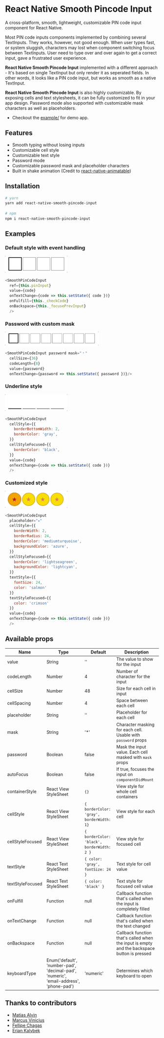 # React Native Smooth Pincode Input

A cross-platform, smooth, lightweight, customizable PIN code input component for React Native.

Most PIN code inputs components implemented by combining several TextInputs. They works, however, not good enough. When user types fast, or system sluggish, characters may lost when component switching focus between TextInputs. User need to type over and over again to get a correct input, gave a frustrated user experience.

**React Native Smooth Pincode Input** implemented with a different approach - It's based on single TextInput but only render it as seperated fields. In other words, it looks like a PIN code input, but works as smooth as a native TextInput.

**React Native Smooth Pincode Input** is also highly customizable. By exposing cells and text stylesheets, it can be fully customized to fit in your app design. Password mode also supported with customizable mask characters as well as placeholders.

- Checkout the [example/](https://github.com/xamous/react-native-smooth-pincode-input/tree/master/example) for demo app.

## Features

- Smooth typing without losing inputs
- Customizable cell style
- Customizable text style
- Password mode
- Customizable password mask and placeholder characters
- Built in shake animation (Credit to [react-native-animatable](https://github.com/oblador/react-native-animatable))

## Installation

```sh
# yarn
yarn add react-native-smooth-pincode-input

# npm
npm i react-native-smooth-pincode-input
```

## Examples

### Default style with event handling
<img src="./demo/default.gif">

```js
<SmoothPinCodeInput
  ref={this.pinInput}
  value={code}
  onTextChange={code => this.setState({ code })}
  onFulfill={this._checkCode}
  onBackspace={this._focusePrevInput}
  />
```

### Password with custom mask
<img src="./demo/password.gif">

```js
<SmoothPinCodeInput password mask="﹡"
  cellSize={36}
  codeLength={8}
  value={password}
  onTextChange={password => this.setState({ password })}/>
```

### Underline style
<img src="./demo/underline.gif">

```js
<SmoothPinCodeInput
  cellStyle={{
    borderBottomWidth: 2,
    borderColor: 'gray',
  }}
  cellStyleFocused={{
    borderColor: 'black',
  }}
  value={code}
  onTextChange={code => this.setState({ code })}
  />
```

### Customized style
<img src="./demo/customize.gif">

```js
<SmoothPinCodeInput
  placeholder="⭑"
  cellStyle={{
    borderWidth: 2,
    borderRadius: 24,
    borderColor: 'mediumturquoise',
    backgroundColor: 'azure',
  }}
  cellStyleFocused={{
    borderColor: 'lightseagreen',
    backgroundColor: 'lightcyan',
  }}
  textStyle={{
    fontSize: 24,
    color: 'salmon'
  }}
  textStyleFocused={{
    color: 'crimson'
  }}
  value={code}
  onTextChange={code => this.setState({ code })}
  />
```


## Available props

| Name             | Type                                                                                  | Default                                    | Description                                                                                 |
| ---------------- | ------------------------------------------------------------------------------------- | ------------------------------------------ | ------------------------------------------------------------------------------------------- |
| value            | String                                                                                | ''                                         | The value to show for the input                                                             |
| codeLength       | Number                                                                                | 4                                          | Number of character for the input                                                           |
| cellSize         | Number                                                                                | 48                                         | Size for each cell in input                                                                 |
| cellSpacing      | Number                                                                                | 4                                          | Space between each cell                                                                     |
| placeholder      | String                                                                                | ''                                         | Placeholder for each cell                                                                   |
| mask             | String                                                                                | '*'                                        | Character masking for each cell. Usable with `password` props                               |
| password         | Boolean                                                                               | false                                      | Mask the input value. Each cell masked with `mask` props                                    |
| autoFocus        | Boolean                                                                               | false                                      | If true, focuses the input on `componentDidMount`                                           |
| containerStyle   | React View StyleSheet                                                                 | `{}`                                       | View style for whole cell containers                                                        |
| cellStyle        | React View StyleSheet                                                                 | `{ borderColor: 'gray', borderWidth: 1}`   | View style for each cell                                                                    |
| cellStyleFocused | React View StyleSheet                                                                 | `{ borderColor: 'black', borderWidth: 2 }` | View style for focused cell                                                                 |
| textStyle        | React Text StyleSheet                                                                 | `{ color: 'gray', fontSize: 24 }`          | Text style for cell value                                                                   |
| textStyleFocused | React Text StyleSheet                                                                 | `{ color: 'black' }`                       | Text style for focused cell value                                                           |
| onFulfill        | Function                                                                              | null                                       | Callback function that's called when the input is completely filled                         |
| onTextChange     | Function                                                                              | null                                       | Callback function that's called when the text changed                                       |
| onBackspace      | Function                                                                              | null                                       | Callback function that's called when the input is empty and the backspace button is pressed |
| keyboardType     | Enum('default', 'number-pad', 'decimal-pad', 'numeric', 'email-address', 'phone-pad') | 'numeric'                                  | Determines which keyboard to open                                                           |

## Thanks to contributors
* [Matias Alvin](https://github.com/alvinmatias69)
* [Marcus Vinicius](https://github.com/MarcwL22)
* [Fellipe Chagas](https://github.com/chagasaway)
* [Erjan Kalybek](https://github.com/erjanmx)